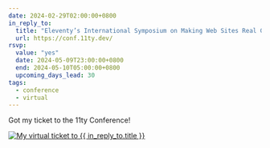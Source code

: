 ```yaml
---
date: 2024-02-29T02:00:00+0800
in_reply_to:
  title: "Eleventy’s International Symposium on Making Web Sites Real Good"
  url: https://conf.11ty.dev/
rsvp:
  value: "yes"
  date: 2024-05-09T23:00:00+0800
  end: 2024-05-10T05:00:00+0800
  upcoming_days_lead: 30
tags:
  - conference
  - virtual
---
```


Got my ticket to the 11ty Conference!

<a href="https://conf.11ty.dev/tickets/2d920f442e2342e9902d723d7e2d3f0f"><img src="https://v1.screenshot.11ty.dev/https%3A%2F%2Fconf.11ty.dev%2Fticket-image%2F2d920f442e2342e9902d723d7e2d3f0f/opengraph/_ticketv6" alt="My virtual ticket to {{ in_reply_to.title }}"></a>
